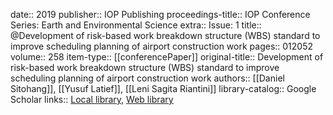 date:: 2019
publisher:: IOP Publishing
proceedings-title:: IOP Conference Series: Earth and Environmental Science
extra:: Issue: 1
title:: @Development of risk-based work breakdown structure (WBS) standard to improve scheduling planning of airport construction work
pages:: 012052
volume:: 258
item-type:: [[conferencePaper]]
original-title:: Development of risk-based work breakdown structure (WBS) standard to improve scheduling planning of airport construction work
authors:: [[Daniel Sitohang]], [[Yusuf Latief]], [[Leni Sagita Riantini]]
library-catalog:: Google Scholar
links:: [Local library](zotero://select/library/items/2TRB6XNL), [Web library](https://www.zotero.org/users/6520516/items/2TRB6XNL)
